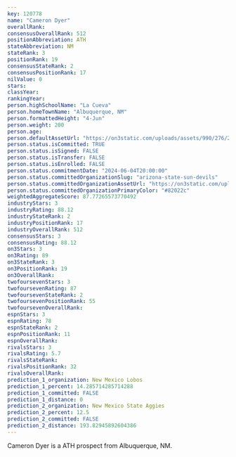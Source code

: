 ```yaml
---
key: 120778
name: "Cameron Dyer"
overallRank: 
consensusOverallRank: 512
positionAbbreviation: ATH
stateAbbreviation: NM
stateRank: 3
positionRank: 19
consensusStateRank: 2
consensusPositionRank: 17
nilValue: 0
stars: 
classYear: 
rankingYear: 
person.highSchoolName: "La Cueva"
person.homeTownName: "Albuquerque, NM"
person.formattedHeight: "4-Jun"
person.weight: 200
person.age: 
person.defaultAssetUrl: "https://on3static.com/uploads/assets/990/276/276990.png"
person.status.isCommitted: TRUE
person.status.isSigned: FALSE
person.status.isTransfer: FALSE
person.status.isEnrolled: FALSE
person.status.commitmentDate: "2024-06-04T20:00:00"
person.status.committedOrganizationSlug: "arizona-state-sun-devils"
person.status.committedOrganizationAssetUrl: "https://on3static.com/uploads/assets/751/149/149751.svg"
person.status.committedOrganizationPrimaryColor: "#82022c"
weightedAggregateScore: 87.77265573770492
industryStars: 3
industryRating: 88.12
industryStateRank: 2
industryPositionRank: 17
industryOverallRank: 512
consensusStars: 3
consensusRating: 88.12
on3Stars: 3
on3Rating: 89
on3StateRank: 3
on3PositionRank: 19
on3OverallRank: 
twofoursevenStars: 3
twofoursevenRating: 87
twofoursevenStateRank: 2
twofoursevenPositionRank: 55
twofoursevenOverallRank: 
espnStars: 3
espnRating: 78
espnStateRank: 2
espnPositionRank: 11
espnOverallRank: 
rivalsStars: 3
rivalsRating: 5.7
rivalsStateRank: 
rivalsPositionRank: 32
rivalsOverallRank: 
prediction_1_organization: New Mexico Lobos
prediction_1_percent: 14.285714285714288
prediction_1_committed: FALSE
prediction_1_distance: 0
prediction_2_organization: New Mexico State Aggies
prediction_2_percent: 12.5
prediction_2_committed: FALSE
prediction_2_distance: 193.82945892604386
---
```

Cameron Dyer is a ATH prospect from Albuquerque, NM.